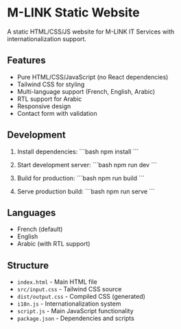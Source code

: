# M-LINK Static Website

A static HTML/CSS/JS website for M-LINK IT Services with internationalization support.

## Features

- Pure HTML/CSS/JavaScript (no React dependencies)
- Tailwind CSS for styling
- Multi-language support (French, English, Arabic)
- RTL support for Arabic
- Responsive design
- Contact form with validation

## Development

1. Install dependencies:
\`\`\`bash
npm install
\`\`\`

2. Start development server:
\`\`\`bash
npm run dev
\`\`\`

3. Build for production:
\`\`\`bash
npm run build
\`\`\`

4. Serve production build:
\`\`\`bash
npm run serve
\`\`\`

## Languages

- French (default)
- English
- Arabic (with RTL support)

## Structure

- `index.html` - Main HTML file
- `src/input.css` - Tailwind CSS source
- `dist/output.css` - Compiled CSS (generated)
- `i18n.js` - Internationalization system
- `script.js` - Main JavaScript functionality
- `package.json` - Dependencies and scripts
